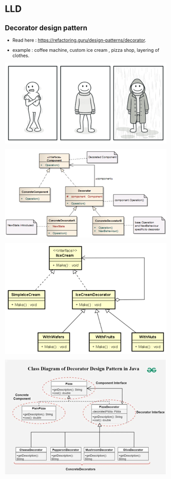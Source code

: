 # LLD

## Decorator design pattern

- Read here :  https://refactoring.guru/design-patterns/decorator.

- example : coffee machine, custom ice cream , pizza shop, layering of clothes.

![alt text](../../static/LLD/realworld.png)

![alt text](../../static/LLD/decorator_template.png)

![alt text](../../static/LLD/icecream_decorator.png)

![alt text](../../static/LLD/pizza.png)

#     